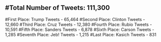 #Total Number of Tweets: 111,300 
---
#First Place: Trump Tweets - 65,464
#Second Place: Clinton Tweets - 12,660
#Third Place: Cruz Tweets - 12,380
#Fourth Place: Rubio Tweets - 10,591
#Fifth Place: Sanders Tweets - 6,878
#Sixth Place: Carson Tweets - 1,285
#Seventh Place: Jeb! Tweets - 1,215
#Last Place: Kasich Tweets - 831
